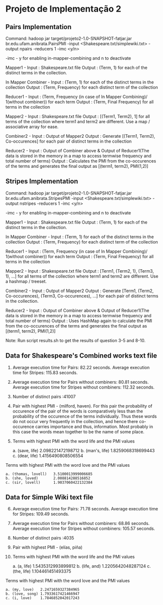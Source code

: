 Projeto de Implementação 2
===========================

Pairs Implementation
---------------------
Command: hadoop jar target/projeto2-1.0-SNAPSHOT-fatjar.jar br.edu.ufam.anibrata.PairsPMI -input <Shakespeare.txt/simplewiki.txt> -output npairs -reducers 1 -imc <y/n> 

-imc - y for enabling in-mapper-combining and n to deactivate

Mapper1 - Input  : Shakespeare.txt file
	  Output : (Term, 1) for each of the distinct terms in the collection.

In Mapper Combiner - Input : (Term, 1) for each of the distinct terms in the collection
	  Output : (Term, Frequency) for each distinct term of the collection

Reducer1 - Input : (Term, Frequency (in case of In Mapper Combining)/ 1(without combiner)) for each term
	  Output : (Term, Final Frequency) for all terms in the collection

Mapper2 - Input : Shakespeare.txt file
	 Output : [(Term1, Term2), 1] for all terms of the collection where term1 and term2 are different. Use a map / associative array for ease.

Combiner2 - Input : Output of Mapper2
	  Output : Generate [(Term1, Term2), Co-occurences] for each pair of distinct terms in the collection

Reducer2 - Input : Output of Combiner above & Output of Reducer1(The data is stored in the memory in a map to access termwise frequency and total number of terms)
	 Output : Calculates the PMI from the co-occurences of the terms and generates the final output as [(term1, term2), PMI(1,2)]


Stripes Implementation
-----------------------
Command: hadoop jar target/projeto2-1.0-SNAPSHOT-fatjar.jar br.edu.ufam.anibrata.StripesPMI -input <Shakespeare.txt/simplewiki.txt> -output nstripes -reducers 1 -imc <y/n> 

-imc - y for enabling in-mapper-combining and n to deactivate

Mapper1 - Input  : Shakespeare.txt file
	  Output : (Term, 1) for each of the distinct terms in the collection.

In Mapper Combiner - Input : (Term, 1) for each of the distinct terms in the collection
	  Output : (Term, Frequency) for each distinct term of the collection

Reducer1 - Input : (Term, Frequency (in case of In Mapper Combining)/ 1(without combiner)) for each term
	  Output : (Term, Final Frequency) for all terms in the collection

Mapper2 - Input : Shakespeare.txt file
	 Output : [Term1, (Term2, 1), (Term3, 1), ...] for all terms of the collection where term1 and term2 are different. Use a hashmap / treeset.

Combiner2 - Input : Output of Mapper2
	  Output : Generate [Term1, (Term2, Co-occurences), (Term3, Co-occurences), ...] for each pair of distinct terms in the collection.

Reducer2 - Input : Output of Combiner above & Output of Reducer1(The data is stored in the memory in a map to access termwise frequency and total number of terms)
	 Output : Uses HashMap again to calculate the PMI from the co-occurences of the terms and generates the final output as [(term1, term2), PMI(1,2)]

Note: Run script results.sh to get the results of question 3-5 and 8-10.


Data for Shakespeare's Combined works text file 
------------------------------------------------
1. Average execution time for Pairs: 82.22 seconds. Average execution time for Stripes: 115.83 seconds.

2. Average execution time for Pairs without combiners: 80.81 seconds. Average execution time for Stripes without combiners: 112.32 seconds. 

3. Number of distinct pairs :41007


4. Pair with highest PMI - (milford, haven). 
For this pair the probability of occurence of the pair of the words is comparatively less than the probability of the occurence of the terms individually. Thus these words do not occur very frequently in the collection, and hence there co-occurence carries importance and thus, information. Most probably in this case the words mean together to be the name of some place.


5. Terms with highest PMI with the word life and the PMI values

	a. (save, life)	  2.098221472198712
	b. (man's, life)  1.8259068318699443
	c. (dear, life)   1.4156490808506554


  Terms with highest PMI with the word love and the PMI values

	a. (thomas, lovell)   3.5100013999006685
	b. (she, loved)       2.008814288516852
	c. (sir, lovell)      1.9037060422132384


Data for Simple Wiki text file
-------------------------------
6. Average execution time for Pairs: 71.78 seconds. Average execution time for Stripes: 109.49 seconds.

7. Average execution time for Pairs without combiners: 68.86 seconds. Average execution time for Stripes without combiners: 105.57 seconds. 

8. Number of distinct pairs :4035


9. Pair with highest PMI - (elías, piña)


10. Terms with highest PMI with the word life and the PMI values

	a. (a, life)	1.5435312993899812
	b. (life, and)	1.2205642048287124
	c. (the, life)	1.104461451493375


   Terms with highest PMI with the word love and the PMI values

	a. (my, love)	2.2471659327384965
	b. (love, song)	1.7933617421466947
	c. (i, love)	1.7846852042017243

